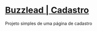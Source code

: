 # [Buzzlead | Cadastro](https://weryques.github.io/buzzlead/cadastro.html)
Projeto simples de uma página de cadastro
